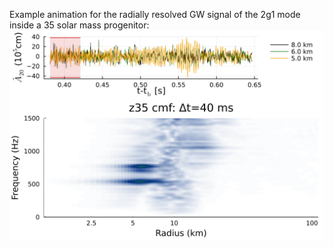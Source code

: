 Example animation for the radially resolved GW signal of the 2g1 mode inside a 35 solar mass progenitor:
![](demo/heatmap_z35_cmf.gif)
